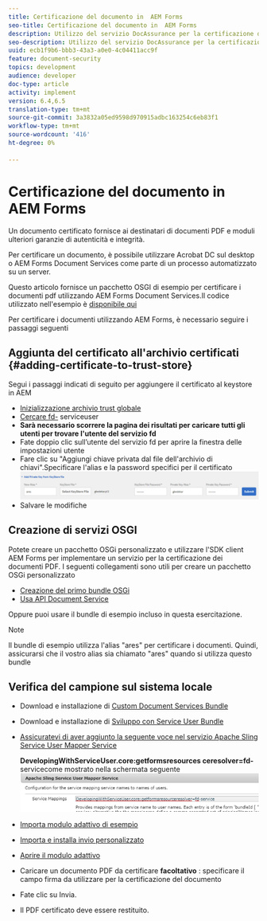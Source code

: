 ```yaml
---
title: Certificazione del documento in  AEM Forms
seo-title: Certificazione del documento in  AEM Forms
description: Utilizzo del servizio DocAssurance per la certificazione di documenti PDF in  AEM Forms
seo-description: Utilizzo del servizio DocAssurance per la certificazione di documenti PDF in  AEM Forms
uuid: ecb1f9b6-bbb3-43a3-a0e0-4c04411acc9f
feature: document-security
topics: development
audience: developer
doc-type: article
activity: implement
version: 6.4,6.5
translation-type: tm+mt
source-git-commit: 3a3832a05ed9598d970915adbc163254c6eb83f1
workflow-type: tm+mt
source-wordcount: '416'
ht-degree: 0%

---
```



# Certificazione del documento in  AEM Forms

Un documento certificato fornisce ai destinatari di documenti PDF e moduli ulteriori garanzie di autenticità e integrità.

Per certificare un documento, è possibile utilizzare  Acrobat DC sul desktop o  AEM Forms Document Services come parte di un processo automatizzato su un server.

Questo articolo fornisce un pacchetto OSGI di esempio per certificare i documenti pdf utilizzando  AEM Forms Document Services.Il codice utilizzato nell&#39;esempio è [disponibile qui](https://helpx.adobe.com/experience-manager/6-4/forms/using/aem-document-services-programmatically.html)

Per certificare i documenti utilizzando  AEM Forms, è necessario seguire i passaggi seguenti

## Aggiunta del certificato all&#39;archivio certificati {#adding-certificate-to-trust-store}

Segui i passaggi indicati di seguito per aggiungere il certificato al keystore in AEM

* [Inizializzazione archivio trust globale](http://localhost:4502/libs/granite/security/content/truststore.html)
* [Cercare fd-](http://localhost:4502/security/users.html) serviceuser
* **Sarà necessario scorrere la pagina dei risultati per caricare tutti gli utenti per trovare l&#39;utente del servizio fd**
* Fate doppio clic sull’utente del servizio fd per aprire la finestra delle impostazioni utente
* Fare clic su &quot;Aggiungi chiave privata dal file dell&#39;archivio di chiavi&quot;.Specificare l&#39;alias e la password specifici per il certificato
   ![add-certificate](assets/adding-certificate-keystore.PNG)
* Salvare le modifiche

## Creazione di servizi OSGI

Potete creare un pacchetto OSGi personalizzato e utilizzare l&#39;SDK client AEM Forms  per implementare un servizio per la certificazione dei documenti PDF. I seguenti collegamenti sono utili per creare un pacchetto OSGi personalizzato

* [Creazione del primo bundle OSGi](https://helpx.adobe.com/experience-manager/using/maven_arch13.html)
* [Usa API Document Service](https://helpx.adobe.com/experience-manager/6-4/forms/using/aem-document-services-programmatically.html)

Oppure puoi usare il bundle di esempio incluso in questa esercitazione.

>[!NOTE]
>
>Il bundle di esempio utilizza l&#39;alias &quot;ares&quot; per certificare i documenti. Quindi, assicurarsi che il vostro alias sia chiamato &quot;ares&quot; quando si utilizza questo bundle

## Verifica del campione sul sistema locale

* Download e installazione di [Custom Document Services Bundle](/help/forms/assets/common-osgi-bundles/AEMFormsDocumentServices.core-1.0-SNAPSHOT.jar)
* Download e installazione di [Sviluppo con Service User Bundle](/help/forms/assets/common-osgi-bundles/DevelopingWithServiceUser.jar)
* [Assicuratevi di aver aggiunto la seguente voce nel servizio Apache Sling Service User Mapper Service](http://localhost:4502/system/console/configMgr)

   **DevelopingWithServiceUser.core:getformsresources ceresolver=fd-** servicecome mostrato nella schermata seguente
   ![User-Mapper](assets/user-mapper-service.PNG)
* [Importa modulo adattivo di esempio](assets/certify-pdf-af.zip)
* [Importa e installa invio personalizzato](assets/custom-submit-certify.zip)
* [Aprire il modulo adattivo](http://localhost:4502/content/dam/formsanddocuments/certifypdf/jcr:content?wcmmode=disabled)
* Caricare un documento PDF da certificare
   **facoltativo** : specificare il campo firma da utilizzare per la certificazione del documento
* Fate clic su Invia.
* Il PDF certificato deve essere restituito.


